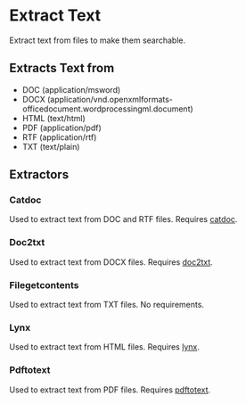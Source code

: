 # Extract Text

Extract text from files to make them searchable.

## Extracts Text from

- DOC (application/msword)
- DOCX (application/vnd.openxmlformats-officedocument.wordprocessingml.document)
- HTML (text/html)
- PDF (application/pdf)
- RTF (application/rtf)
- TXT (text/plain)

## Extractors

### Catdoc

Used to extract text from DOC and RTF files. Requires [catdoc](https://linux.die.net/man/1/catdoc).

### Doc2txt

Used to extract text from DOCX files. Requires [doc2txt](http://docx2txt.sourceforge.net/).

### Filegetcontents

Used to extract text from TXT files. No requirements.

### Lynx

Used to extract text from HTML files. Requires [lynx](https://linux.die.net/man/1/lynx).

### Pdftotext

Used to extract text from PDF files. Requires [pdftotext](https://linux.die.net/man/1/pdftotext).
